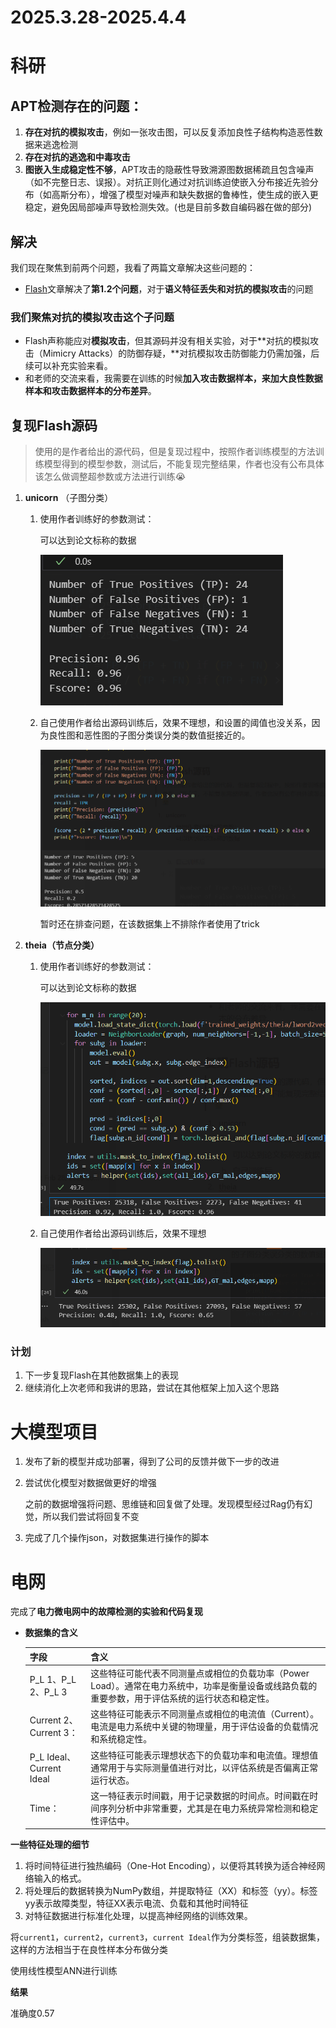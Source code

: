 # 2025.3.28-2025.4.4

# 科研

## APT检测存在的问题：

1. **存在对抗的模拟攻击**，例如一张攻击图，可以反复添加良性子结构构造恶性数据来逃逸检测
2. **存在对抗的逃逸和中毒攻击**
3. **图嵌入生成稳定性不够**，APT攻击的隐蔽性导致溯源图数据稀疏且包含噪声（如不完整日志、误报）。对抗正则化通过对抗训练迫使嵌入分布接近先验分布（如高斯分布），增强了模型对噪声和缺失数据的鲁棒性，使生成的嵌入更稳定，避免因局部噪声导致检测失效。(也是目前多数自编码器在做的部分)

## 解决

我们现在聚焦到前两个问题，我看了两篇文章解决这些问题的：

- [Flash](https://ieeexplore.ieee.org/document/10646725/)文章解决了**第1.2个问题**，对于**语义特征丢失和对抗的模拟攻击**的问题

### **我们聚焦对抗的模拟攻击这个子问题**

- Flash声称能应对**模拟攻击**，但其源码并没有相关实验，对于**对抗的模拟攻击（Mimicry Attacks）的防御存疑，**对抗模拟攻击防御能力仍需加强，后续可以补充实验来看。
- 和老师的交流来看，我需要在训练的时候**加入攻击数据样本，来加大良性数据样本和攻击数据样本的分布差异**。

## 复现Flash源码

> 使用的是作者给出的源代码，但是复现过程中，按照作者训练模型的方法训练模型得到的模型参数，测试后，不能复现完整结果，作者也没有公布具体该怎么做调整超参数或方法进行训练😭
> 
1. **unicorn** （子图分类）
    1. 使用作者训练好的参数测试：
        
        可以达到论文标称的数据
        
        ![image.png](image.png)
        
    2. 自己使用作者给出源码训练后，效果不理想，和设置的阈值也没关系，因为良性图和恶性图的子图分类误分类的数值挺接近的。
        
        ![image.png](image%201.png)
        
        暂时还在排查问题，在该数据集上不排除作者使用了trick
        
2. **theia（节点分类）**
    1. 使用作者训练好的参数测试：
        
        可以达到论文标称的数据
        
        ![image.png](image%202.png)
        
    2. 自己使用作者给出源码训练后，效果不理想
        
        ![image.png](image%203.png)
        

### 计划

1. 下一步复现Flash在其他数据集上的表现
2. 继续消化上次老师和我讲的思路，尝试在其他框架上加入这个思路

# 大模型项目

1. 发布了新的模型并成功部署，得到了公司的反馈并做下一步的改进
2. 尝试优化模型对数据做更好的增强
    
    之前的数据增强将问题、思维链和回复做了处理。发现模型经过Rag仍有幻觉，所以我们尝试将回复不变
    
3. 完成了几个操作json，对数据集进行操作的脚本

# 电网

完成了**电力微电网中的故障检测的实验和代码复现**

- **数据集的含义**
    
    
    | 字段 | 含义 |
    | --- | --- |
    | P_L 1、P_L 2、P_L 3 | 这些特征可能代表不同测量点或相位的负载功率（Power Load）。通常在电力系统中，功率是衡量设备或线路负载的重要参数，用于评估系统的运行状态和稳定性。 |
    | Current 2、Current 3： | 这些特征可能表示不同测量点或相位的电流值（Current）。电流是电力系统中关键的物理量，用于评估设备的负载情况和系统稳定性。 |
    | P_L Ideal、Current Ideal | 这些特征可能表示理想状态下的负载功率和电流值。理想值通常用于与实际测量值进行对比，以评估系统是否偏离正常运行状态。 |
    | Time： | 这一特征表示时间戳，用于记录数据的时间点。时间戳在时间序列分析中非常重要，尤其是在电力系统异常检测和稳定性评估中。 |

**一些特征处理的细节**

1. 将时间特征进行独热编码（One-Hot Encoding），以便将其转换为适合神经网络输入的格式。
2. 将处理后的数据转换为NumPy数组，并提取特征（XX）和标签（yy）。标签yy表示故障类型，特征XX表示电流、负载和其他时间特征
3. 对特征数据进行标准化处理，以提高神经网络的训练效果。

将`current1`，`current2`，`current3`，`current Ideal`作为分类标签，组装数据集，这样的方法相当于在良性样本分布做分类

使用线性模型ANN进行训练

**结果**

准确度0.57